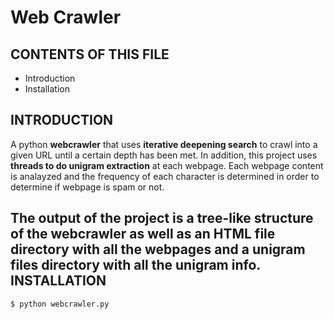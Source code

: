 # Web Crawler

CONTENTS OF THIS FILE
---------------------

 * Introduction
 * Installation

INTRODUCTION
------------
A python **webcrawler** that uses **iterative deepening search** to crawl into a given URL until a certain depth has been met. 
In addition, this project uses **threads to do unigram extraction** at each webpage. Each webpage content is analayzed and the frequency of each character is determined in order to determine if webpage is spam or not.

The output of the project is a **tree-like structure** of the webcrawler as well as an **HTML file directory** with all the webpages and a **unigram files directory** with all the unigram info.
INSTALLATION
------------

```sh
$ python webcrawler.py
```



